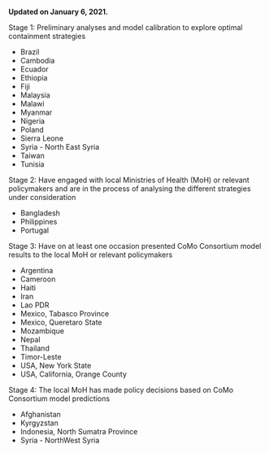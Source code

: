 **Updated on January 6, 2021.**

Stage 1: Preliminary analyses and model calibration to explore optimal containment strategies

* Brazil
* Cambodia
* Ecuador 
* Ethiopia
* Fiji
* Malaysia
* Malawi
* Myanmar
* Nigeria
* Poland
* Sierra Leone
* Syria - North East Syria
* Taiwan
* Tunisia


Stage 2: Have engaged with local Ministries of Health (MoH) or relevant policymakers and are in the process of analysing the different strategies under consideration

* Bangladesh
* Philippines 
* Portugal

Stage 3: Have on at least one occasion presented CoMo Consortium model results to the local MoH or relevant policymakers

* Argentina
* Cameroon
* Haiti
* Iran
* Lao PDR
* Mexico, Tabasco Province
* Mexico, Queretaro State
* Mozambique
* Nepal
* Thailand
* Timor-Leste
* USA, New York State
* USA, California, Orange County

Stage 4: The local MoH has made policy decisions based on CoMo Consortium model predictions

* Afghanistan
* Kyrgyzstan
* Indonesia, North Sumatra Province
* Syria - NorthWest Syria
